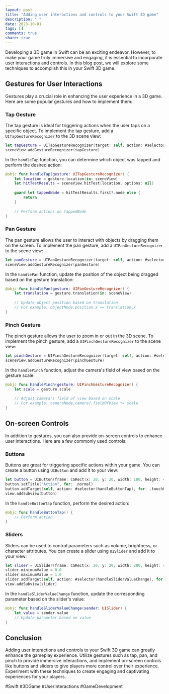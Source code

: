 ```yaml
---
layout: post
title: "Adding user interactions and controls to your Swift 3D game"
description: " "
date: 2023-10-01
tags: []
comments: true
share: true
---
```


Developing a 3D game in Swift can be an exciting endeavor. However, to make your game truly immersive and engaging, it is essential to incorporate user interactions and controls. In this blog post, we will explore some techniques to accomplish this in your Swift 3D game.

## Gestures for User Interactions

Gestures play a crucial role in enhancing the user experience in a 3D game. Here are some popular gestures and how to implement them:

### Tap Gesture

The tap gesture is ideal for triggering actions when the user taps on a specific object. To implement the tap gesture, add a `UITapGestureRecognizer` to the 3D scene view:

```swift
let tapGesture = UITapGestureRecognizer(target: self, action: #selector(handleTap))
sceneView.addGestureRecognizer(tapGesture)
```

In the `handleTap` function, you can determine which object was tapped and perform the desired action:

```swift
@objc func handleTap(gesture: UITapGestureRecognizer) {
    let location = gesture.location(in: sceneView)
    let hitTestResults = sceneView.hitTest(location, options: nil)
    
    guard let tappedNode = hitTestResults.first?.node else {
        return
    }
    
    // Perform actions on tappedNode
}
```

### Pan Gesture

The pan gesture allows the user to interact with objects by dragging them on the screen. To implement the pan gesture, add a `UIPanGestureRecognizer` to the scene view:

```swift
let panGesture = UIPanGestureRecognizer(target: self, action: #selector(handlePan))
sceneView.addGestureRecognizer(panGesture)
```

In the `handlePan` function, update the position of the object being dragged based on the gesture translation:

```swift
@objc func handlePan(gesture: UIPanGestureRecognizer) {
    let translation = gesture.translation(in: sceneView)
    
    // Update object position based on translation
    // For example: objectNode.position.x += translation.x
}
```

### Pinch Gesture

The pinch gesture allows the user to zoom in or out in the 3D scene. To implement the pinch gesture, add a `UIPinchGestureRecognizer` to the scene view:

```swift
let pinchGesture = UIPinchGestureRecognizer(target: self, action: #selector(handlePinch))
sceneView.addGestureRecognizer(pinchGesture)
```

In the `handlePinch` function, adjust the camera's field of view based on the gesture scale:

```swift
@objc func handlePinch(gesture: UIPinchGestureRecognizer) {
    let scale = gesture.scale
    
    // Adjust camera's field of view based on scale
    // For example: cameraNode.camera?.fieldOfView *= scale
}
```

## On-screen Controls

In addition to gestures, you can also provide on-screen controls to enhance user interactions. Here are a few commonly used controls:

### Buttons

Buttons are great for triggering specific actions within your game. You can create a button using `UIButton` and add it to your view:

```swift
let button = UIButton(frame: CGRect(x: 20, y: 20, width: 100, height: 40))
button.setTitle("Action", for: .normal)
button.addTarget(self, action: #selector(handleButtonTap), for: .touchUpInside)
view.addSubview(button)
```

In the `handleButtonTap` function, perform the desired action:

```swift
@objc func handleButtonTap() {
    // Perform action
}
```

### Sliders

Sliders can be used to control parameters such as volume, brightness, or character attributes. You can create a slider using `UISlider` and add it to your view:

```swift
let slider = UISlider(frame: CGRect(x: 20, y: 20, width: 200, height: 40))
slider.minimumValue = 0.0
slider.maximumValue = 1.0
slider.addTarget(self, action: #selector(handleSliderValueChange), for: .valueChanged)
view.addSubview(slider)
```

In the `handleSliderValueChange` function, update the corresponding parameter based on the slider's value:

```swift
@objc func handleSliderValueChange(sender: UISlider) {
    let value = sender.value
    // Update parameter based on value
}
```

## Conclusion

Adding user interactions and controls to your Swift 3D game can greatly enhance the gameplay experience. Utilize gestures such as tap, pan, and pinch to provide immersive interactions, and implement on-screen controls like buttons and sliders to give players more control over their experience. Experiment with these techniques to create engaging and captivating experiences for your players.

#Swift #3DGame #UserInteractions #GameDevelopment